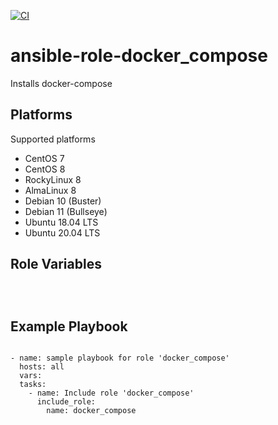 [![CI](https://github.com/de-it-krachten/ansible-role-docker_compose/workflows/CI/badge.svg?event=push)](https://github.com/de-it-krachten/ansible-role-docker_compose/actions?query=workflow%3ACI)


# ansible-role-docker_compose

Installs docker-compose

Platforms
--------------

Supported platforms

- CentOS 7
- CentOS 8
- RockyLinux 8
- AlmaLinux 8
- Debian 10 (Buster)
- Debian 11 (Bullseye)
- Ubuntu 18.04 LTS
- Ubuntu 20.04 LTS



Role Variables
--------------
<pre><code>

</pre></code>


Example Playbook
----------------

<pre><code>
- name: sample playbook for role 'docker_compose'
  hosts: all
  vars:
  tasks:
    - name: Include role 'docker_compose'
      include_role:
        name: docker_compose
</pre></code>
